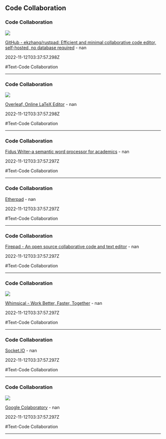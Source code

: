 ## Code Collaboration

### Code Collaboration

![](https://repository-images.githubusercontent.com/372695773/95412c80-c628-11eb-88e5-352f9edd9b96)

[GitHub - ekzhang/rustpad: Efficient and minimal collaborative code editor, self-hosted, no database required](https://github.com/ekzhang/rustpad) - nan

2022-11-12T03:37:57.298Z

#Text-Code Collaboration

---

### Code Collaboration

![](https://cdn.overleaf.com/img/ol-brand/overleaf_og_logo.png)

[Overleaf, Online LaTeX Editor](https://www.overleaf.com) - nan

2022-11-12T03:37:57.298Z

#Text-Code Collaboration

---

### Code Collaboration

[Fidus Writer-a semantic word processor for academics](https://www.fiduswriter.org) - nan

2022-11-12T03:37:57.297Z

#Text-Code Collaboration

---

### Code Collaboration

[Etherpad](https://etherpad.org) - nan

2022-11-12T03:37:57.297Z

#Text-Code Collaboration

---

### Code Collaboration

[Firepad - An open source collaborative code and text editor](https://firepad.io) - nan

2022-11-12T03:37:57.297Z

#Text-Code Collaboration

---

### Code Collaboration

![](https://whimsical.com/assets/cards/twitter-card-whimsical-v3@2x.png)

[Whimsical - Work Better, Faster, Together](https://whimsical.com) - nan

2022-11-12T03:37:57.297Z

#Text-Code Collaboration

---

### Code Collaboration

[Socket.IO](https://socket.io) - nan

2022-11-12T03:37:57.297Z

#Text-Code Collaboration

---

### Code Collaboration

![](https://colab.research.google.com/img/colab_favicon_256px.png)

[Google Colaboratory](https://colab.research.google.com) - nan

2022-11-12T03:37:57.297Z

#Text-Code Collaboration

---
